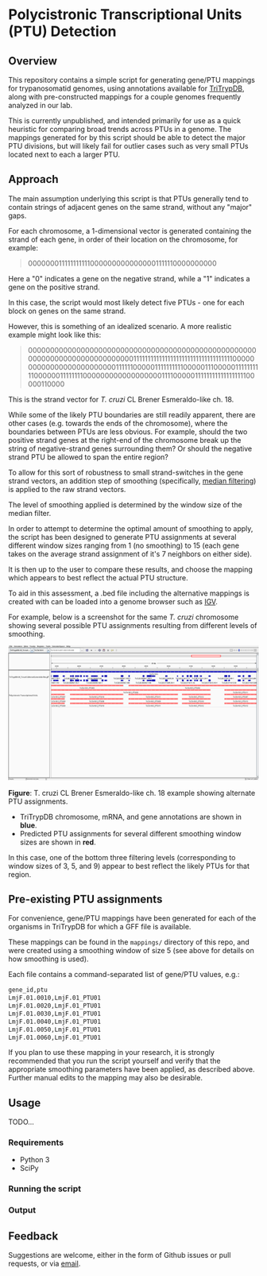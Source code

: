 Polycistronic Transcriptional Units (PTU) Detection
===================================================

## Overview

This repository contains a simple script for generating gene/PTU mappings for
trypanosomatid genomes, using annotations available for
[TriTrypDB](http://tritrypdb.org/tritrypdb/), along with pre-constructed
mappings for a couple genomes frequently analyzed in our lab.

This is currently unpublished, and intended primarily for use as a quick
heuristic for comparing broad trends across PTUs in a genome. The mappings
generated for by this script should be able to detect the major PTU divisions,
but will likely fail for outlier cases such as very small PTUs located next to
each a larger PTU.

## Approach

The main assumption underlying this script is that PTUs generally tend to
contain strings of adjacent genes on the same strand, without any "major" gaps.

For each chromosome, a 1-dimensional vector is generated containing the strand
of each gene, in order of their location on the chromosome, for example:

> 0000000111111111110000000000000001111110000000000

Here a "0" indicates a gene on the negative strand, while a "1" indicates a
gene on the positive strand.

In this case, the script would most likely detect five PTUs - one for each
block on genes on the same strand.

However, this is something of an idealized scenario. A more realistic example
might look like this:

> 0000000000000000000000000000000000000000000000000000000000000000000000000000111111111111111111111111111111111110000000000000000000000000111111000001111111111000001110000011111111110000001111111100000000000000000011110000011111111111111111100000110000

This is the strand vector for *T. cruzi* CL Brener Esmeraldo-like ch. 18.

While some of the likely PTU boundaries are still readily apparent, there are
other cases (e.g. towards the ends of the chromosome), where the boundaries
between PTUs are less obvious. For example, should the two positive strand
genes at the right-end of the chromosome break up the string of negative-strand
genes surrounding them? Or should the negative strand PTU be allowed to span
the entire region?

To allow for this sort of robustness to small strand-switches in the gene
strand vectors, an addition step of smoothing (specifically, [median
filtering](https://en.wikipedia.org/wiki/Median_filter)) is applied to the raw 
strand vectors.

The level of smoothing applied is determined by the window size of the median
filter.

In order to attempt to determine the optimal amount of smoothing to apply, the
script has been designed to generate PTU assignments at several different
window sizes ranging from 1 (no smoothing) to 15 (each gene takes on the
average strand assignment of it's 7 neighbors on either side).

It is then up to the user to compare these results, and choose the mapping
which appears to best reflect the actual PTU structure.

To aid in this assessment, a .bed file including the alternative mappings is
created with can be loaded into a genome browser such as 
[IGV](http://software.broadinstitute.org/software/igv/).

For example, below is a screenshot for the same *T. cruzi* chromosome showing
several possible PTU assignments resulting from different levels of smoothing.

![T. cruzi CL Brener Esmeraldo-like ch. 18 example PTU assignments](extra/example_screenshot.png)

**Figure**: T. cruzi CL Brener Esmeraldo-like ch. 18 example showing
alternate PTU assignments.

- TriTrypDB chromosome, mRNA, and gene annotations are shown in **blue**.
- Predicted PTU assignments for several different smoothing window sizes are
  shown in **red**.

In this case, one of the bottom three filtering levels (corresponding to window
sizes of 3, 5, and 9) appear to best reflect the likely PTUs for that region.

## Pre-existing PTU assignments

For convenience, gene/PTU mappings have been generated for each of the
organisms in TriTrypDB for which a GFF file is available.

These mappings can be found in the `mappings/` directory of this repo, and were
created using a smoothing window of size 5 (see above for details on how
smoothing is used).

Each file contains a command-separated list of gene/PTU values, e.g.:

```
gene_id,ptu
LmjF.01.0010,LmjF.01_PTU01
LmjF.01.0020,LmjF.01_PTU01
LmjF.01.0030,LmjF.01_PTU01
LmjF.01.0040,LmjF.01_PTU01
LmjF.01.0050,LmjF.01_PTU01
LmjF.01.0060,LmjF.01_PTU01
```

If you plan to use these mapping in your research, it is strongly recommended
that you run the script yourself and verify that the appropriate smoothing
parameters have been applied, as described above. Further manual edits to the
mapping may also be desirable.

## Usage

TODO...


### Requirements

- Python 3
- SciPy

### Running the script

### Output

## Feedback

Suggestions are welcome, either in the form of Github issues or pull requests,
or via [email](mailto:khughitt@umd.edu).

